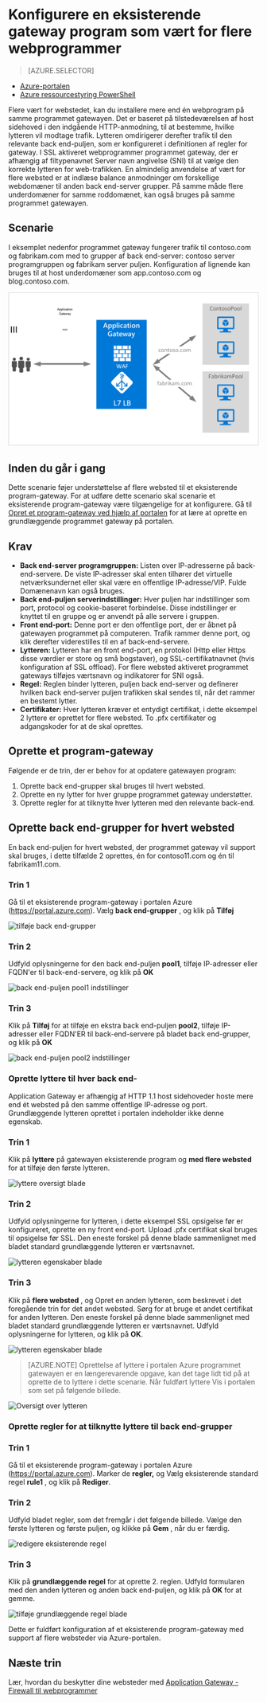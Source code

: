 <properties
   pageTitle="Konfigurere en eksisterende gateway program som vært for flere websteder i portalen Azure | Microsoft Azure"
   description="Denne side indeholder en vejledning til at konfigurere en eksisterende gateway Azure-program som vært for flere webprogrammer på den samme gateway ved hjælp af Azure portal."
   documentationCenter="na"
   services="application-gateway"
   authors="georgewallace"
   manager="carmonm"
   editor="tysonn"/>
<tags
   ms.service="application-gateway"
   ms.devlang="na"
   ms.topic="article"
   ms.tgt_pltfrm="na"
   ms.workload="infrastructure-services"
   ms.date="10/25/2016"
   ms.author="gwallace"/>


# <a name="configure-an-existing-application-gateway-for-hosting-multiple-web-applications"></a>Konfigurere en eksisterende gateway program som vært for flere webprogrammer

> [AZURE.SELECTOR]
- [Azure-portalen](application-gateway-create-multisite-portal.md)
- [Azure ressourcestyring PowerShell](application-gateway-create-multisite-azureresourcemanager-powershell.md)

Flere vært for webstedet, kan du installere mere end én webprogram på samme programmet gatewayen. Det er baseret på tilstedeværelsen af host sidehoved i den indgående HTTP-anmodning, til at bestemme, hvilke lytteren vil modtage trafik. Lytteren omdirigerer derefter trafik til den relevante back end-puljen, som er konfigureret i definitionen af regler for gateway. I SSL aktiveret webprogrammer programmet gateway, der er afhængig af filtypenavnet Server navn angivelse (SNI) til at vælge den korrekte lytteren for web-trafikken. En almindelig anvendelse af vært for flere websted er at indlæse balance anmodninger om forskellige webdomæner til anden back end-server grupper. På samme måde flere underdomæner for samme roddomænet, kan også bruges på samme programmet gatewayen.

## <a name="scenario"></a>Scenarie

I eksemplet nedenfor programmet gateway fungerer trafik til contoso.com og fabrikam.com med to grupper af back end-server: contoso server programgruppen og fabrikam server puljen. Konfiguration af lignende kan bruges til at host underdomæner som app.contoso.com og blog.contoso.com.

![flere lokationer scenarie][multisite]

## <a name="before-you-begin"></a>Inden du går i gang

Dette scenarie føjer understøttelse af flere websted til et eksisterende program-gateway. For at udføre dette scenario skal scenarie et eksisterende program-gateway være tilgængelige for at konfigurere. Gå til [Opret et program-gateway ved hjælp af portalen](./application-gateway-create-gateway-portal.md) for at lære at oprette en grundlæggende programmet gateway på portalen.

## <a name="requirements"></a>Krav

- **Back end-server programgruppen:** Listen over IP-adresserne på back-end-servere. De viste IP-adresser skal enten tilhører det virtuelle netværksundernet eller skal være en offentlige IP-adresse/VIP. Fulde Domænenavn kan også bruges.
- **Back end-puljen serverindstillinger:** Hver puljen har indstillinger som port, protocol og cookie-baseret forbindelse. Disse indstillinger er knyttet til en gruppe og er anvendt på alle servere i gruppen.
- **Front end-port:** Denne port er den offentlige port, der er åbnet på gatewayen programmet på computeren. Trafik rammer denne port, og klik derefter viderestilles til en af back-end-servere.
- **Lytteren:** Lytteren har en front end-port, en protokol (Http eller Https disse værdier er store og små bogstaver), og SSL-certifikatnavnet (hvis konfiguration af SSL offload). For flere websted aktiveret programmet gateways tilføjes værtsnavn og indikatorer for SNI også.
- **Regel:** Reglen binder lytteren, puljen back end-server og definerer hvilken back end-server puljen trafikken skal sendes til, når det rammer en bestemt lytter.
- **Certifikater:** Hver lytteren kræver et entydigt certifikat, i dette eksempel 2 lyttere er oprettet for flere websted. To .pfx certifikater og adgangskoder for at de skal oprettes.

## <a name="create-an-application-gateway"></a>Oprette et program-gateway

Følgende er de trin, der er behov for at opdatere gatewayen program:

1. Oprette back end-grupper skal bruges til hvert websted.
2. Oprette en ny lytter for hver gruppe programmet gateway understøtter.
3. Oprette regler for at tilknytte hver lytteren med den relevante back-end.

## <a name="create-back-end-pools-for-each-site"></a>Oprette back end-grupper for hvert websted

En back end-puljen for hvert websted, der programmet gateway vil support skal bruges, i dette tilfælde 2 oprettes, én for contoso11.com og én til fabrikam11.com.

### <a name="step-1"></a>Trin 1

Gå til et eksisterende program-gateway i portalen Azure (https://portal.azure.com). Vælg **back end-grupper** , og klik på **Tilføj**

![tilføje back end-grupper][7]

### <a name="step-2"></a>Trin 2

Udfyld oplysningerne for den back end-puljen **pool1**, tilføje IP-adresser eller FQDN'er til back-end-servere, og klik på **OK**

![back end-puljen pool1 indstillinger][8]

### <a name="step-3"></a>Trin 3

Klik på **Tilføj** for at tilføje en ekstra back end-puljen **pool2**, tilføje IP-adresser eller FQDN'ER til back-end-servere på bladet back end-grupper, og klik på **OK**

![back end-puljen pool2 indstillinger][9]

### <a name="create-listeners-for-each-back-end"></a>Oprette lyttere til hver back end-

Application Gateway er afhængig af HTTP 1.1 host sidehoveder hoste mere end ét websted på den samme offentlige IP-adresse og port. Grundlæggende lytteren oprettet i portalen indeholder ikke denne egenskab.

### <a name="step-1"></a>Trin 1

Klik på **lyttere** på gatewayen eksisterende program og **med flere websted** for at tilføje den første lytteren.

![lyttere oversigt blade][1]

### <a name="step-2"></a>Trin 2

Udfyld oplysningerne for lytteren, i dette eksempel SSL opsigelse før er konfigureret, oprette en ny front end-port. Upload .pfx certifikat skal bruges til opsigelse før SSL. Den eneste forskel på denne blade sammenlignet med bladet standard grundlæggende lytteren er værtsnavnet.

![lytteren egenskaber blade][2]

### <a name="step-3"></a>Trin 3

Klik på **flere websted** , og Opret en anden lytteren, som beskrevet i det foregående trin for det andet websted. Sørg for at bruge et andet certifikat for anden lytteren. Den eneste forskel på denne blade sammenlignet med bladet standard grundlæggende lytteren er værtsnavnet. Udfyld oplysningerne for lytteren, og klik på **OK**.

![lytteren egenskaber blade][3]

> [AZURE.NOTE] Oprettelse af lyttere i portalen Azure programmet gatewayen er en længerevarende opgave, kan det tage lidt tid på at oprette de to lyttere i dette scenarie. Når fuldført lyttere Vis i portalen som set på følgende billede.

![Oversigt over lytteren][4]

### <a name="create-rules-to-map-listeners-to-backend-pools"></a>Oprette regler for at tilknytte lyttere til back end-grupper

### <a name="step-1"></a>Trin 1

Gå til et eksisterende program-gateway i portalen Azure (https://portal.azure.com). Marker de **regler,** og Vælg eksisterende standard regel **rule1** , og klik på **Rediger**.

### <a name="step-2"></a>Trin 2

Udfyld bladet regler, som det fremgår i det følgende billede. Vælge den første lytteren og første puljen, og klikke på **Gem** , når du er færdig.

![redigere eksisterende regel][6]

### <a name="step-3"></a>Trin 3

Klik på **grundlæggende regel** for at oprette 2. reglen. Udfyld formularen med den anden lytteren og anden back end-puljen, og klik på **OK** for at gemme.

![tilføje grundlæggende regel blade][10]

Dette er fuldført konfiguration af et eksisterende program-gateway med support af flere websteder via Azure-portalen.

## <a name="next-steps"></a>Næste trin

Lær, hvordan du beskytter dine websteder med [Application Gateway - Firewall til webprogrammer](application-gateway-webapplicationfirewall-overview.md)

<!--Image references-->
[1]: ./media/application-gateway-create-multisite-portal/figure1.png
[2]: ./media/application-gateway-create-multisite-portal/figure2.png
[3]: ./media/application-gateway-create-multisite-portal/figure3.png
[4]: ./media/application-gateway-create-multisite-portal/figure4.png
[5]: ./media/application-gateway-create-multisite-portal/figure5.png
[6]: ./media/application-gateway-create-multisite-portal/figure6.png
[7]: ./media/application-gateway-create-multisite-portal/figure7.png
[8]: ./media/application-gateway-create-multisite-portal/figure8.png
[9]: ./media/application-gateway-create-multisite-portal/figure9.png
[10]: ./media/application-gateway-create-multisite-portal/figure10.png
[multisite]: ./media/application-gateway-create-multisite-portal/multisite.png